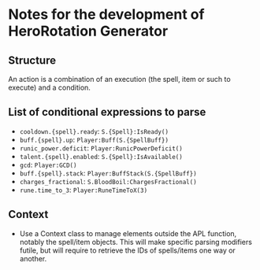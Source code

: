 # Notes for the development of HeroRotation Generator

## Structure

An action is a combination of an execution (the spell, item or such to execute) and a condition.

## List of conditional expressions to parse

* `cooldown.{spell}.ready`: `S.{Spell}:IsReady()`
* `buff.{spell}.up`: `Player:Buff(S.{SpellBuff})`
* `runic_power.deficit`: `Player:RunicPowerDeficit()`
* `talent.{spell}.enabled`: `S.{Spell}:IsAvailable()`
* `gcd`: `Player:GCD()`
* `buff.{spell}.stack`: `Player:BuffStack(S.{SpellBuff})`
* `charges_fractional`: `S.BloodBoil:ChargesFractional()`
* `rune.time_to_3`: `Player:RuneTimeToX(3)`

## Context

* Use a Context class to manage elements outside the APL function, notably the spell/item objects. This will make specific parsing modifiers futile, but will require to retrieve the IDs of spells/items one way or another.
